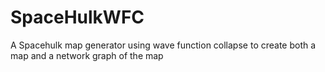 # SpaceHulkWFC
A Spacehulk map generator using wave function collapse to create both a map and a network graph of the map
